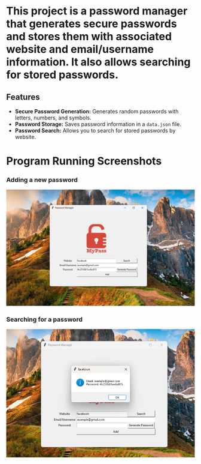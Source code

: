 # This project is a password manager that generates secure passwords and stores them with associated website and email/username information. It also allows searching for stored passwords.

## Features

- **Secure Password Generation:** Generates random passwords with letters, numbers, and symbols.
- **Password Storage:** Saves password information in a `data.json` file.
- **Password Search:** Allows you to search for stored passwords by website.

# Program Running Screenshots
### Adding a new password
![Add](screenshots/sc-01.png)
### Searching for a password
![Search](screenshots/sc-02.png)
